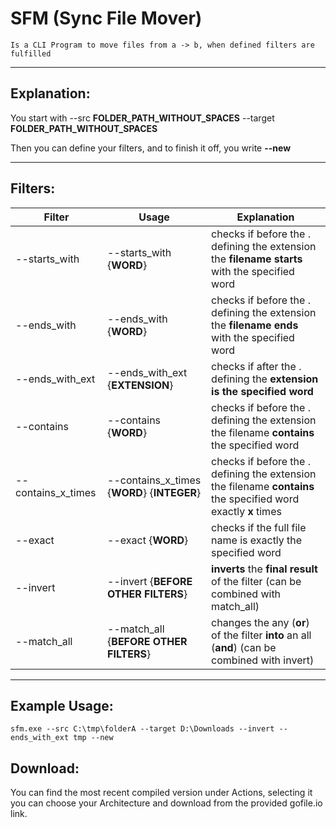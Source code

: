 # SFM (Sync File Mover)

    Is a CLI Program to move files from a -> b, when defined filters are fulfilled
___
## Explanation:
You start with --src **FOLDER_PATH_WITHOUT_SPACES** --target **FOLDER_PATH_WITHOUT_SPACES**

Then you can define your filters, and to finish it off, you write **--new**
___
## Filters:

| Filter             | Usage                                       | Explanation                                                                                                    |
|--------------------|---------------------------------------------|----------------------------------------------------------------------------------------------------------------|
| --starts_with      | --starts_with {**WORD**}                    | checks if before the . defining the extension the **filename starts** with the specified word                  |
| --ends_with        | --ends_with {**WORD**}                      | checks if before the . defining the extension the **filename ends** with the specified word                    |
| --ends_with_ext    | --ends_with_ext {**EXTENSION**}             | checks if after the . defining the **extension is the specified word**                                         |
| --contains         | --contains {**WORD**}                       | checks if before the . defining the extension the filename **contains** the specified word                     |
| --contains_x_times | --contains_x_times {**WORD**} {**INTEGER**} | checks if before the . defining the extension the filename **contains** the specified word exactly **x** times |
| --exact            | --exact {**WORD**}                          | checks if the full file name is exactly the specified word                                                     |
| --invert           | --invert {**BEFORE OTHER FILTERS**}         | **inverts** the **final result** of the filter (can be combined with match_all)                                |
| --match_all        | --match_all {**BEFORE OTHER FILTERS**}      | changes the any (**or**) of the filter **into** an all (**and**) (can be combined with invert)                 |

___
## Example Usage:

`sfm.exe --src C:\tmp\folderA --target D:\Downloads --invert --ends_with_ext tmp --new`

## Download:
You can find the most recent compiled version under Actions, selecting it you can choose your Architecture and download from the provided gofile.io link.